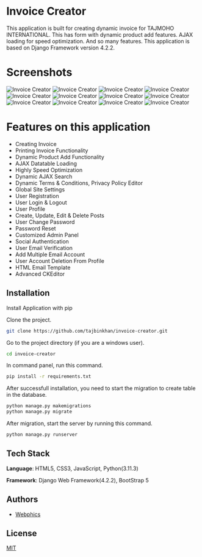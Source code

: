 
# Invoice Creator

This application is built for creating dynamic invoice for TAJMOHO INTERNATIONAL. This has form with dynamic product add features. AJAX loading for speed optimization. And so many features. This application is based on Django Framework version 4.2.2.

# Screenshots

![Invoice Creator](https://raw.githubusercontent.com/tajbinkhan/invoice-creator/main/screenshots/1.png)
![Invoice Creator](https://raw.githubusercontent.com/tajbinkhan/invoice-creator/main/screenshots/2.png)
![Invoice Creator](https://raw.githubusercontent.com/tajbinkhan/invoice-creator/main/screenshots/3.png)
![Invoice Creator](https://raw.githubusercontent.com/tajbinkhan/invoice-creator/main/screenshots/4.png)
![Invoice Creator](https://raw.githubusercontent.com/tajbinkhan/invoice-creator/main/screenshots/5.png)
![Invoice Creator](https://raw.githubusercontent.com/tajbinkhan/invoice-creator/main/screenshots/6.png)
![Invoice Creator](https://raw.githubusercontent.com/tajbinkhan/invoice-creator/main/screenshots/7.png)
![Invoice Creator](https://raw.githubusercontent.com/tajbinkhan/invoice-creator/main/screenshots/8.png)
![Invoice Creator](https://raw.githubusercontent.com/tajbinkhan/invoice-creator/main/screenshots/9.png)
![Invoice Creator](https://raw.githubusercontent.com/tajbinkhan/invoice-creator/main/screenshots/10.png)
![Invoice Creator](https://raw.githubusercontent.com/tajbinkhan/invoice-creator/main/screenshots/11.png)
![Invoice Creator](https://raw.githubusercontent.com/tajbinkhan/invoice-creator/main/screenshots/12.png)


# Features on this application

* Creating Invoice
* Printing Invoice Functionality
* Dynamic Product Add Functionality
* AJAX Datatable Loading
* Highly Speed Optimization
* Dynamic AJAX Search
* Dynamic Terms & Conditions, Privacy Policy Editor
* Global Site Settings
* User Registration
* User Login & Logout
* User Profile
* Create, Update, Edit & Delete Posts
* User Change Password
* Password Reset
* Customized Admin Panel
* Social Authentication
* User Email Verification
* Add Multiple Email Account
* User Account Deletion From Profile
* HTML Email Template
* Advanced CKEditor

## Installation

Install Application with pip

Clone the project.
```bash
git clone https://github.com/tajbinkhan/invoice-creator.git
```
Go to the project directory (if you are a windows user).
```bash
cd invoice-creator
```
In command panel, run this command.
```bash
pip install -r requirements.txt
```
After successfull installation, you need to start the migration to create table in the database.
```bash
python manage.py makemigrations
python manage.py migrate
```
After migration, start the server by running this command.
```bash
python manage.py runserver
```

## Tech Stack

**Language**: HTML5, CSS3, JavaScript, Python(3.11.3)

**Framework**: Django Web Framework(4.2.2), BootStrap 5

## Authors

- [Webphics](https://www.webphics.com)
## License

[MIT](https://choosealicense.com/licenses/mit/)
